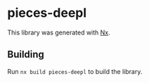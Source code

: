 # pieces-deepl

This library was generated with [Nx](https://nx.dev).

## Building

Run `nx build pieces-deepl` to build the library.
